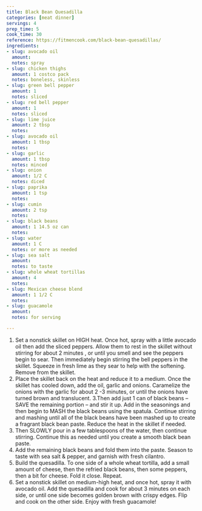 ```yaml
---
title: Black Bean Quesadilla
categories: [meat dinner]
servings: 4
prep_time: 5
cook_time: 30
reference: https://fitmencook.com/black-bean-quesadillas/
ingredients:
- slug: avocado oil
  amount:
  notes: spray
- slug: chicken thighs
  amount: 1 costco pack
  notes: boneless, skinless
- slug: green bell pepper
  amount: 1
  notes: sliced
- slug: red bell pepper
  amount: 1
  notes: sliced
- slug: lime juice
  amount: 2 tbsp
  notes:
- slug: avocado oil
  amount: 1 tbsp
  notes:
- slug: garlic
  amount: 1 tbsp
  notes: minced
- slug: onion
  amount: 1/2 C
  notes: diced
- slug: paprika
  amount: 1 tsp
  notes:
- slug: cumin
  amount: 2 tsp
  notes:
- slug: black beans
  amount: 1 14.5 oz can
  notes:
- slug: water
  amount: 1 C
  notes: or more as needed
- slug: sea salt
  amount:
  notes: to taste
- slug: whole wheat tortillas
  amount: 4
  notes:
- slug: Mexican cheese blend
  amount: 1 1/2 C
  notes:
- slug: guacamole
  amount:
  notes: for serving

---
```


1. Set a nonstick skillet on HIGH heat.  Once hot, spray with a little avocado oil then add the sliced peppers.  Allow them to rest in the skillet without stirring for about 2 minutes , or until you smell and see the peppers begin to sear.  Then immediately begin stirring the bell peppers in the skillet.  Squeeze in fresh lime as they sear to help with the softening.  Remove from the skillet.
2. Place the skillet back on the heat and reduce it to a medium.  Once the skillet has cooled down, add the oil, garlic and onions.  Caramelize the onions with the garlic for about 2 -3  minutes, or until the onions have turned brown and translucent.
3.Then add just 1 can of black beans – SAVE the remaining portion – and stir it up.  Add in the seasonings and  then begin to MASH the black beans using  the spatula.  Continue stirring and mashing until all of the black beans have been mashed up to create a fragrant black bean  paste.  Reduce the heat in the skillet if needed.
4. Then SLOWLY  pour in a few tablespoons of the water, then continue stirring.  Continue this as needed until you create a smooth black bean paste.
5. Add the remaining black beans and fold them into the paste.  Season to taste with sea salt & pepper, and garnish with fresh cilantro.
6. Build the quesadilla.  To one side of a whole wheat tortilla, add a small amount of cheese, then the refried black beans, then some peppers, then a bit for cheese.  Fold it close.  Repeat.
7. Set a nonstick skillet on medium-high heat, and once hot, spray it with avocado oil. Add the quesadilla and cook for about 3 minutes on each side, or until one side becomes golden brown with crispy edges.  Flip and cook on the other side. Enjoy with fresh guacamole!
